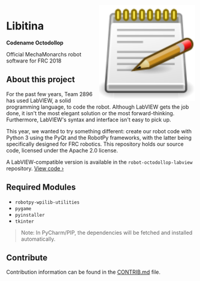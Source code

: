 <img width = "256px" align = "right" src = "./icon.png" />

# Libitina
**Codename Octodollop**

Official MechaMonarchs robot software for FRC 2018

## About this project
For the past few years, Team 2896 has used LabVIEW, a solid programming language, to code the robot. Although LabVIEW gets the job done, it isn't the most elegant solution or the most forward-thinking. Furthermore, LabVIEW's syntax and interface isn't easy to pick up.

This year, we wanted to try something different: create our robot code with Python 3 using the PyQt and the RobotPy frameworks, with the latter being specifically designed for FRC robotics. This repository holds our source code, licensed under the Apache 2.0 license.

A LabVIEW-compatible version is available in the `robot-octodollop-labview` repository. [View code &rsaquo;](http://www.github.com/dmsmechamonarchs2896/robot-octodollop-labview)

## Required Modules
* `robotpy-wpilib-utilities`
* `pygame`
* `pyinstaller`
* `tkinter`

> Note: In PyCharm/PIP, the dependencies will be fetched and installed automatically.

## Contribute
Contribution information can be found in the [CONTRIB.md](CONTRIB.md) file.




